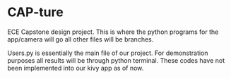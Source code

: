 # CAP-ture
ECE Capstone design project. 
This is where the python programs for the app/camera will go all other files will be branches.

Users.py is essentially the main file of our project. For demonstration purposes all results will
be through python terminal. These codes have not been implemented into our kivy app as of now.
